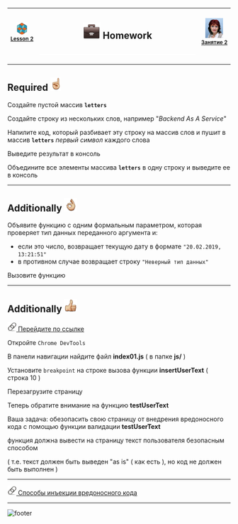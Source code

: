 [footer]: https://github.com/garevna/js-course/raw/master/images/a-level-ico.png?raw=true
[hw-40]: https://raw.githubusercontent.com/garevna/a-level-js-lessons/master/ico/briefcase-40.png
[link-20]: https://raw.githubusercontent.com/garevna/a-level-js-lessons/master/ico/link-20.png
[point-30]: https://raw.githubusercontent.com/garevna/a-level-js-lessons/master/ico/point_up-30.png
[ok-30]: https://raw.githubusercontent.com/garevna/a-level-js-lessons/master/ico/ok-30.png
[super-30]: https://raw.githubusercontent.com/garevna/a-level-js-lessons/master/ico/super-30.png
[ico25]: https://raw.githubusercontent.com/garevna/a-level-js-lessons/master/ico/a-level-25.png
[space-800]: https://raw.githubusercontent.com/garevna/a-level-js-lessons/master/ico/space-800.png
[me]: https://raw.githubusercontent.com/garevna/a-level-js-lessons/master/ico/myPhoto-40.png "Ⓒ Irina Fylyppova ( garevna ) 2019"

[lesson]: ../lessons/lesson-02.md

| ![ico25] <br/><sup>[**Lesson&nbsp;2**][lesson]</sup> | <h2>![hw-40] Homework</h2>![space-800] | ![me] <br/><sup>[**Занятие&nbsp;2**][lesson]</sup> |
|-|-|-|

_________________________________________________________________________


## Required ![point-30]

Создайте пустой массив **`letters`**

Создайте строку из нескольких слов, например "_Backend As A Service_"

Напилите код, который разбивает эту строку на массив слов и пушит в массив **`letters`** _первый символ_ каждого слова

Выведите результат в консоль

Объедините все элементы массива **`letters`** в одну строку и выведите ее в консоль

______________________________________________________________________________

## Additionally ![ok-30]

Объявите функцию с одним формальным параметром, которая проверяет тип данных переданного аргумента и:

* если это число, возвращает текущую дату в формате `"20.02.2019, 13:21:51"`
* в противном случае возвращает строку `"Неверный тип данных"`

Вызовите функцию

______________________________________________________________________________

## Additionally ![super-30]

[![link-20] Перейдите по ссылке](https://garevna.github.io/js-samples/#01)

Откройте `Chrome DevTools`

В панели навигации найдите файл  **index01.js**  ( в папке  **js/** )

Установите  `breakpoint`  на строке вызова функции   **insertUserText**  ( строка 10 )

Перезагрузите страницу

Теперь обратите внимание на функцию  **testUserText**

Ваша задача:  обезопасить свою страницу от внедрения вредоносного кода с помощью функции валидации  **testUserText**

функция должна вывести на страницу текст пользователя безопасным способом

( т.е. текст должен быть выведен "as is" ( как есть ), но код не должен быть выполнен )

______________________________________________________________________________

[![link-20] Способы инъекции вредоносного кода](https://www.owasp.org/index.php/XSS_Filter_Evasion_Cheat_Sheet#Image_XSS_using_the_JavaScript_directive)

_________________________________________________________________________

![footer]
